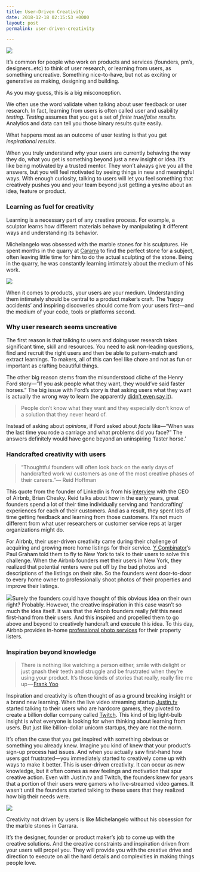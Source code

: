 ```yaml
---
title: User-Driven Creativity
date: 2018-12-18 02:15:53 +0000
layout: post
permalink: user-driven-creativity

---
```

![](https://cdn-images-1.medium.com/max/800/1*ewnTGSGjToNj8NrdmCq9Fw.jpeg)

It’s common for people who work on products and services (founders, pm’s, designers..etc) to think of user research, or learning from users, as something uncreative. Something nice-to-have, but not as exciting or generative as making, designing and building.

As you may guess, this is a big misconception.

We often use the word validate when talking about user feedback or user research. In fact, learning from users is often called user and usability _testing_. _Testing_ assumes that you get a set of _finite true/false results_. Analytics and data can tell you those binary results quite easily.   
  
What happens most as an outcome of user testing is that you get _inspirational results_.

When you truly understand _why_ your users  are currently behaving the way they do, what you get is something beyond just a new insight or idea. It‘s like being motivated by a trusted mentor. They won’t always give you all the answers, but you will feel motivated by seeing things in new and meaningful ways. With enough curiosity, talking to users will let you feel something that creatively pushes you and your team beyond just getting a yes/no about an idea, feature or product.

### Learning as fuel for creativity

Learning is a necessary part of any creative process. For example, a sculptor learns how different materials behave by manipulating it different ways and understanding its behavior.

Michelangelo was obsessed with the marble stones for his sculptures. He spent months in the quarry at [Cararra](https://en.wikipedia.org/wiki/Carrara_marble) to find the perfect stone for a subject, often leaving little time for him to do the actual sculpting of the stone. Being in the quarry, he was constantly learning intimately about the medium of his work.

![](https://cdn-images-1.medium.com/max/800/1*JRx-OikxvtaTOU98Zg3G9g.jpeg)

When it comes to products, your users are your medium. Understanding them intimately should be central to a product maker’s craft. The ‘happy accidents’ and inspiring discoveries should come from your users first—and the medium of your code, tools or platforms second.

### **Why user research seems uncreative**

The first reason is that talking to users and doing user research takes significant time, skill and resources. You need to ask non-leading questions, find and recruit the right users and then be able to pattern-match and extract learnings. To makers, all of this can feel like chore and not as fun or important as crafting beautiful things.

The other big reason stems from the misunderstood cliche of the Henry Ford story—”If you ask people what they want, they would’ve said faster horses.” The big issue with Ford’s story is that asking users what they want is actually the wrong way to learn (he apparently [didn’t even say it](http://%28apparently%20he%20didn%27t%20even%20say%20this%29)).

> People don’t know what they want and they especially don’t know of a solution that they never heard of.

Instead of asking about _opinions_, if Ford asked about _facts_ like—“When was the last time you rode a carriage and what problems did you face?” The answers definitely would have gone beyond an uninspiring ‘faster horse.’

### Handcrafted creativity with users

> “Thoughtful founders will often look back on the early days of handcrafted work w/ customers as one of the most creative phases of their careers.”— Reid Hoffman

This quote from the founder of Linkedin is from his [interview](https://mastersofscale.com/brian-chesky-handcrafted/) with the CEO of Airbnb, Brian Chesky. Reid talks about how in the early years, great founders spend a lot of their time individually serving and ‘handcrafting’ experiences for each of their customers. And as a result, they spent lots of time getting feedback and learning from those customers. It’s not much different from what user researchers or customer service reps at larger organizations might do.

For Airbnb, their user-driven creativity came during their challenge of acquiring and growing more home listings for their service. [Y Combinator]()’s Paul Graham told them to fly to New York to talk to their users to solve this challenge. When the Airbnb founders met their users in New York, they realized that potential renters were put off by the bad photos and descriptions of the listings on their site. So the founders went door-to-door to every home owner to professionally shoot photos of their properties and improve their listings.

![](https://cdn-images-1.medium.com/max/800/1*kA7qDprGCNhe_WYu3gYTEw.jpeg)Surely the founders could have thought of this obvious idea on their own right? Probably. However, the creative inspiration in this case wasn’t so much the idea itself. It was that the Airbnb founders really _felt_ this need first-hand from their users. And this inspired and propelled them to go above and beyond to creatively handcraft and execute this idea. To this day, Airbnb provides in-home [professional photo services](https://www.airbnb.com/professional_photography) for their property listers.

### Inspiration beyond knowledge

> There is nothing like watching a person either, smile with delight or just gnash their teeth and struggle and be frustrated when they’re using your product. It’s those kinds of stories that really, really fire me up — [Frank Yoo](https://www.frankyoo.com/)

Inspiration and creativity is often thought of as a ground breaking insight or a brand new learning. When the live video streaming startup [Justin.tv](https://en.wikipedia.org/wiki/Justin.tv) started talking to their users who are hardcore gamers, they pivoted to create a billion dollar company called [Twitch](http://www.twtich.tv). This kind of big light-bulb insight is what everyone is looking for when thinking about learning from users. But just like billion-dollar unicorn startups, they are not the norm.

It’s often the case that you get inspired with something obvious or something you already knew. Imagine you kind of knew that your product’s sign-up process had issues. And when you actually saw first-hand how users got frustrated—you immediately started to creatively come up with ways to make it better. This is user-driven creativity. It can occur as new knowledge, but it often comes as new feelings and motivation that spur creative action. Even with Justin.tv and Twitch, the founders knew for years that a portion of their users were gamers who live-streamed video games. It wasn’t until the founders started talking to these users that they realized how big their needs were.

![](https://cdn-images-1.medium.com/max/800/1*djYj7Bsx4RD4p-T8z5uU4g.jpeg)

Creativity not driven by users is like Michelangelo without his obsession for the marble stones in Carrara.

It’s the designer, founder or product maker’s job to come up with the creative solutions. And the creative constraints and inspiration driven from your users will propel you. They will provide you with the creative drive and direction to execute on all the hard details and complexities in making things people love.